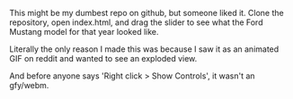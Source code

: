 This might be my dumbest repo on github, but someone liked it.
Clone the repository, open index.html, and drag the slider to
see what the Ford Mustang model for that year looked like.

Literally the only reason I made this was because I saw it as
an animated GIF on reddit and wanted to see an exploded view.

And before anyone says 'Right click > Show Controls', it wasn't
an gfy/webm.